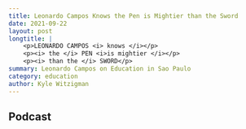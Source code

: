 ```yaml
---
title: Leonardo Campos Knows the Pen is Mightier than the Sword
date: 2021-09-22
layout: post
longtitle: |
    <p>LEONARDO CAMPOS <i> knows </i></p>
    <p><i> the </i> PEN <i>is mightier </i></p>
    <p><i> than the </i> SWORD</p>
summary: Leonardo Campos on Education in Sao Paulo
category: education
author: Kyle Witzigman
---
```


## Podcast
<div id="buzzsprout-player-9626663"></div><script src="https://www.buzzsprout.com/1795888/9626663-8-leonardo-campos-knows-the-pen-is-mightier-than-the-sword.js?container_id=buzzsprout-player-9626663&player=small" type="text/javascript" charset="utf-8"></script>